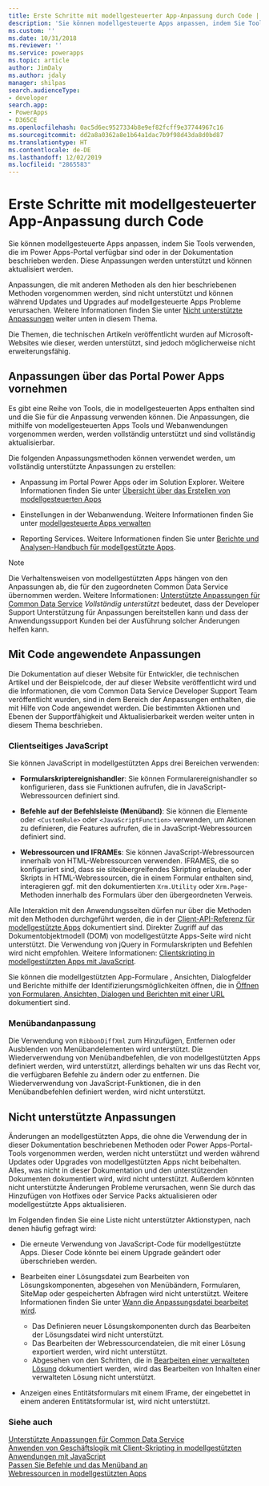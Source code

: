 ```yaml
---
title: Erste Schritte mit modellgesteuerter App-Anpassung durch Code | Microsoft Docs
description: 'Sie können modellgesteuerte Apps anpassen, indem Sie Tools verwenden, die im Power Apps-Portal verfügbar sind oder in der Dokumentation beschrieben werden. '
ms.custom: ''
ms.date: 10/31/2018
ms.reviewer: ''
ms.service: powerapps
ms.topic: article
author: JimDaly
ms.author: jdaly
manager: shilpas
search.audienceType:
- developer
search.app:
- PowerApps
- D365CE
ms.openlocfilehash: 0ac5d6ec9527334b8e9ef82fcff9e37744967c16
ms.sourcegitcommit: dd2a8a0362a8e1b64a1dac7b9f98d43da8d0bd87
ms.translationtype: HT
ms.contentlocale: de-DE
ms.lasthandoff: 12/02/2019
ms.locfileid: "2865583"
---
```

# <a name="get-started-with-model-driven-apps-customization-using-code"></a>Erste Schritte mit modellgesteuerter App-Anpassung durch Code

<!-- https://docs.microsoft.com/dynamics365/customer-engagement/developer/supported-extensions
Split to just include MDA issues
 -->

Sie können modellgesteuerte Apps anpassen, indem Sie Tools verwenden, die im Power Apps-Portal verfügbar sind oder in der Dokumentation beschrieben werden. Diese Anpassungen werden unterstützt und können aktualisiert werden.

Anpassungen, die mit anderen Methoden als den hier beschriebenen Methoden vorgenommen werden, sind nicht unterstützt und können während Updates und Upgrades auf modellgesteuerte Apps Probleme verursachen. Weitere Informationen finden Sie unter [Nicht unterstützte Anpassungen](#unsupported-customizations) weiter unten in diesem Thema.

Die Themen, die technischen Artikeln veröffentlicht wurden auf Microsoft-Websites wie dieser, werden unterstützt, sind jedoch möglicherweise nicht erweiterungsfähig.


## <a name="customizations-using-power-apps-portal"></a>Anpassungen über das Portal Power Apps vornehmen

Es gibt eine Reihe von Tools, die in modellgesteuerten Apps enthalten sind und die Sie für die Anpassung verwenden können. Die Anpassungen, die mithilfe von modellgesteuerten Apps Tools und Webanwendungen vorgenommen werden, werden vollständig unterstützt und sind vollständig aktualisierbar.

Die folgenden Anpassungsmethoden können verwendet werden, um vollständig unterstützte Anpassungen zu erstellen:

- Anpassung im Portal Power Apps oder im Solution Explorer. Weitere Informationen finden Sie unter [Übersicht über das Erstellen von modellgesteuerten Apps](../../maker/model-driven-apps/model-driven-app-overview.md)

- Einstellungen in der Webanwendung. Weitere Informationen finden Sie unter [modellgesteuerte Apps verwalten](/dynamics365/customer-engagement/admin/admin-guide)

- Reporting Services. Weitere Informationen finden Sie unter [Berichte und Analysen-Handbuch für modellgestützte Apps](/dynamics365/customer-engagement/analytics/reporting-analytics-with-dynamics-365).

> [!NOTE]
> Die Verhaltensweisen von modellgestützten Apps hängen von den Anpassungen ab, die für den zugeordneten Common Data Service übernommen werden. Weitere Informationen: [Unterstützte Anpassungen für Common Data Service](../common-data-service/supported-customizations.md)
> *Vollständig unterstützt* bedeutet, dass der Developer Support Unterstützung für Anpassungen bereitstellen kann und dass der Anwendungssupport Kunden bei der Ausführung solcher Änderungen helfen kann.


## <a name="customizations-applied-using-code"></a>Mit Code angewendete Anpassungen

Die Dokumentation auf dieser Website für Entwickler, die technischen Artikel und der Beispielcode, der auf dieser Website veröffentlicht wird und die Informationen, die vom Common Data Service Developer Support Team veröffentlicht wurden, sind in dem Bereich der Anpassungen enthalten, die mit Hilfe von Code angewendet werden. Die bestimmten Aktionen und Ebenen der Supportfähigkeit und Aktualisierbarkeit werden weiter unten in diesem Thema beschrieben.

### <a name="client-side-javascript"></a>Clientseitiges JavaScript

Sie können JavaScript in modellgestützten Apps drei Bereichen verwenden:

- **Formularskriptereignishandler**: Sie können Formularereignishandler so konfigurieren, dass sie Funktionen aufrufen, die in JavaScript-Webressourcen definiert sind.

- **Befehle auf der Befehlsleiste (Menüband)**: Sie können die Elemente oder `<CustomRule>` oder `<JavaScriptFunction>` verwenden, um Aktionen zu definieren, die Features aufrufen, die in JavaScript-Webressourcen definiert sind.

- **Webressourcen und IFRAMEs**: Sie können JavaScript-Webressourcen innerhalb von HTML-Webressourcen verwenden. IFRAMES, die so konfiguriert sind, dass sie siteübergreifendes Skripting erlauben, oder Skripts in HTML-Webressourcen, die in einem Formular enthalten sind, interagieren ggf. mit den dokumentierten `Xrm.Utility` oder `Xrm.Page`-Methoden innerhalb des Formulars über den übergeordneten Verweis.

Alle Interaktion mit den Anwendungsseiten dürfen nur über die Methoden mit den Methoden durchgeführt werden, die in der [Client-API-Referenz für modellgestützte Apps](clientapi/reference.md) dokumentiert sind. Direkter Zugriff auf das Dokumentobjektmodell (DOM) von modellgestützte Apps-Seite wird nicht unterstützt. Die Verwendung von jQuery in Formularskripten und Befehlen wird nicht empfohlen. Weitere Informationen: [Clientskripting in modellgestützten Apps mit JavaScript](client-scripting.md).

Sie können die modellgestützten App-Formulare , Ansichten, Dialogfelder und Berichte mithilfe der Identifizierungsmöglichkeiten öffnen, die in [Öffnen von Formularen, Ansichten, Dialogen und Berichten mit einer URL](open-forms-views-dialogs-reports-url.md) dokumentiert sind.

### <a name="ribbon-customization"></a>Menübandanpassung

Die Verwendung von `RibbonDiffXml` zum Hinzufügen, Entfernen oder Ausblenden von Menübandelementen wird unterstützt. Die Wiederverwendung von Menübandbefehlen, die von modellgestützten Apps definiert werden, wird unterstützt, allerdings behalten wir uns das Recht vor, die verfügbaren Befehle zu ändern oder zu entfernen. Die Wiederverwendung von JavaScript-Funktionen, die in den Menübandbefehlen definiert werden, wird nicht unterstützt.

## <a name="unsupported-customizations"></a>Nicht unterstützte Anpassungen

Änderungen an modellgestützten Apps, die ohne die Verwendung der in dieser Dokumentation beschriebenen Methoden oder Power Apps-Portal-Tools vorgenommen werden, werden nicht unterstützt und werden während Updates oder Upgrades von modellgestützten Apps nicht beibehalten. Alles, was nicht in dieser Dokumentation und den unterstützenden Dokumenten dokumentiert wird, wird nicht unterstützt. Außerdem könnten nicht unterstützte Änderungen Probleme verursachen, wenn Sie durch das Hinzufügen von Hotfixes oder Service Packs aktualisieren oder modellgestützte Apps aktualisieren.

Im Folgenden finden Sie eine Liste nicht unterstützter Aktionstypen, nach denen häufig gefragt wird: 

- Die erneute Verwendung von JavaScript-Code für modellgestützte Apps. Dieser Code könnte bei einem Upgrade geändert oder überschrieben werden.
- Bearbeiten einer Lösungsdatei zum Bearbeiten von Lösungskomponenten, abgesehen von Menübändern, Formularen, SiteMap oder gespeicherten Abfragen wird nicht unterstützt. Weitere Informationen finden Sie unter [Wann die Anpassungsdatei bearbeitet wird](when-edit-customization-file.md).
    - Das Definieren neuer Lösungskomponenten durch das Bearbeiten der Lösungsdatei wird nicht unterstützt. 
    - Das Bearbeiten der Webressourcendateien, die mit einer Lösung exportiert werden, wird nicht unterstützt. 
    - Abgesehen von den Schritten, die in [Bearbeiten einer verwalteten Lösung](../common-data-service/maintain-managed-solutions.md) dokumentiert werden, wird das Bearbeiten von Inhalten einer verwalteten Lösung nicht unterstützt.

- Anzeigen eines Entitätsformulars mit einem IFrame, der eingebettet in einem anderen Entitätsformular ist, wird nicht unterstützt.

### <a name="see-also"></a>Siehe auch

[Unterstützte Anpassungen für Common Data Service](../common-data-service/supported-customizations.md)<br/>
[Anwenden von Geschäftslogik mit Client-Skripting in modellgestützten Anwendungen mit JavaScript](client-scripting.md)<br/>
[Passen Sie Befehle und das Menüband an](customize-commands-ribbon.md)<br/>
[Webressourcen in modellgestützten Apps](web-resources.md)
